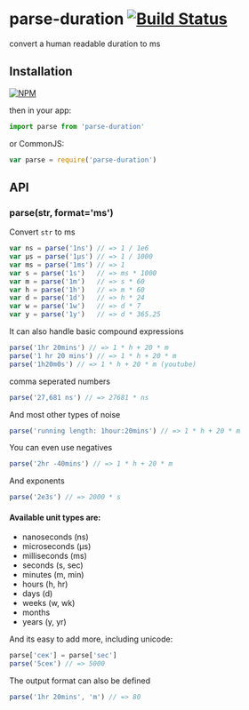
# parse-duration [![Build Status](https://travis-ci.org/jkroso/parse-duration.svg?branch=master)](https://travis-ci.org/jkroso/parse-duration)

  convert a human readable duration to ms

## Installation

[![NPM](https://nodei.co/npm/parse-duration.png?mini=true)](https://npmjs.org/package/parse-duration)

then in your app:

```js
import parse from 'parse-duration'
```

or CommonJS:

```js
var parse = require('parse-duration')
```

## API

### parse(str, format='ms')

Convert `str` to ms

```js
var ns = parse('1ns') // => 1 / 1e6
var μs = parse('1μs') // => 1 / 1000
var ms = parse('1ms') // => 1
var s = parse('1s')   // => ms * 1000
var m = parse('1m')   // => s * 60
var h = parse('1h')   // => m * 60
var d = parse('1d')   // => h * 24
var w = parse('1w')   // => d * 7
var y = parse('1y')   // => d * 365.25
```

It can also handle basic compound expressions

```js
parse('1hr 20mins') // => 1 * h + 20 * m
parse('1 hr 20 mins') // => 1 * h + 20 * m
parse('1h20m0s') // => 1 * h + 20 * m (youtube)
```

comma seperated numbers

```js
parse('27,681 ns') // => 27681 * ns
```

And most other types of noise

```js
parse('running length: 1hour:20mins') // => 1 * h + 20 * m
```

You can even use negatives

```js
parse('2hr -40mins') // => 1 * h + 20 * m
```

And exponents

```js
parse('2e3s') // => 2000 * s
```

#### Available unit types are:

- nanoseconds (ns)
- microseconds (μs)
- milliseconds (ms)
- seconds (s, sec)
- minutes (m, min)
- hours (h, hr)
- days (d)
- weeks (w, wk)
- months
- years (y, yr)

And its easy to add more, including unicode:

```js
parse['сек'] = parse['sec']
parse('5сек') // => 5000
```

The output format can also be defined

```js
parse('1hr 20mins', 'm') // => 80
```
